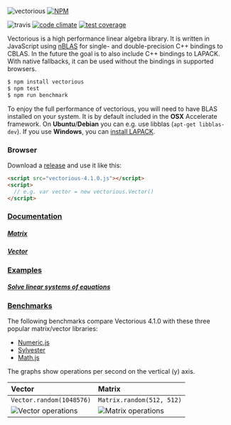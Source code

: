 ![vectorious](https://github.com/mateogianolio/vectorious/raw/master/logo.png)
[![NPM](https://nodei.co/npm/vectorious.png?downloads=true&downloadRank=true&stars=true)](https://nodei.co/npm/vectorious/)

![travis](https://img.shields.io/travis/mateogianolio/vectorious.svg) [![code climate](https://codeclimate.com/github/mateogianolio/vectorious/badges/gpa.svg)](https://codeclimate.com/github/mateogianolio/vectorious) [![test coverage](https://codeclimate.com/github/mateogianolio/vectorious/badges/coverage.svg)](https://codeclimate.com/github/mateogianolio/vectorious/coverage)

Vectorious is a high performance linear algebra library. It is written in
JavaScript using [nBLAS](https://github.com/mateogianolio/nblas) for single- and double-precision C++ bindings to CBLAS. In the future the goal is to also include C++ bindings to LAPACK. With native fallbacks,
it can be used without the bindings in supported browsers.

```bash
$ npm install vectorious
$ npm test
$ npm run benchmark
```

To enjoy the full performance of vectorious, you will need to have BLAS installed
on your system. It is by default included in the **OSX** Accelerate framework. On **Ubuntu**/**Debian** you can e.g. use libblas (`apt-get libblas-dev`). If you use **Windows**, you can [install LAPACK](http://icl.cs.utk.edu/lapack-for-windows/lapack/).

### Browser

Download a [release](https://github.com/mateogianolio/vectorious/releases) and use it like this:

```html
<script src="vectorious-4.1.0.js"></script>
<script>
  // e.g. var vector = new vectorious.Vector()
</script>
```

### [Documentation](https://github.com/mateogianolio/vectorious/wiki)

##### [Matrix ](https://github.com/mateogianolio/vectorious/wiki/Matrix-API)
##### [Vector](https://github.com/mateogianolio/vectorious/wiki/Vector-API)

### [Examples](https://github.com/mateogianolio/vectorious/tree/master/examples)

##### [Solve linear systems of equations](https://github.com/mateogianolio/vectorious/tree/master/examples/linsolve.js)

### [Benchmarks](https://github.com/mateogianolio/vectorious/wiki/Benchmarks)

The following benchmarks compare Vectorious 4.1.0 with these three popular matrix/vector libraries:

* [Numeric.js](http://www.numericjs.com)
* [Sylvester](http://sylvester.jcoglan.com)
* [Math.js](http://mathjs.org)

The graphs show operations per second on the vertical (y) axis.

| Vector | Matrix |
|:---|:---|
| `Vector.random(1048576)` | `Matrix.random(512, 512)` |
| ![Vector operations](https://github.com/mateogianolio/vectorious/raw/master/benchmarks/vector_ops.png) | ![Matrix operations](https://github.com/mateogianolio/vectorious/raw/master/benchmarks/matrix_ops.png) |
